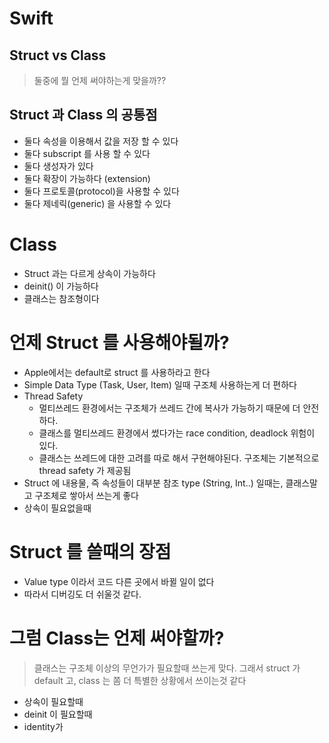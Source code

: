 # Swift

## Struct vs Class
  > 둘중에 뭘 언제 써야하는게 맞을까??

## Struct 과 Class 의 공통점
  - 둘다 속성을 이용해서 값을 저장 할 수 있다
  - 둘다 subscript 를 사용 할 수 있다
  - 둘다 생성자가 있다 
  - 둘다 확장이 가능하다 (extension)
  - 둘다 프로토콜(protocol)을 사용할 수 있다
  - 둘다 제네릭(generic) 을 사용할 수 있다
  
# Class
  - Struct 과는 다르게 상속이 가능하다
  - deinit() 이 가능하다
  - 클래스는 참조형이다
  
# 언제 Struct 를 사용해야될까?
  - Apple에서는 default로 struct 를 사용하라고 한다
  - Simple Data Type (Task, User, Item) 일때 구조체 사용하는게 더 편하다
  - Thread Safety
    - 멀티쓰레드 환경에서는 구조체가 쓰레드 간에 복사가 가능하기 때문에 더 안전하다.
    - 클래스를 멀티쓰레드 환경에서 썼다가는 race condition, deadlock 위험이 있다.
    - 클래스는 쓰레드에 대한 고려를 따로 해서 구현해야된다. 구조체는 기본적으로 thread safety 가 제공됨
  - Struct 에 내용물, 즉 속성들이 대부분 참조 type (String, Int..) 일때는, 클래스말고 구조체로 쌓아서 쓰는게 좋다
  - 상속이 필요없을때
# Struct 를 쓸때의 장점
  - Value type 이라서 코드 다른 곳에서 바뀔 일이 없다
  - 따라서 디버깅도 더 쉬울것 같다.
  
# 그럼 Class는 언제 써야할까?
  > 클래스는 구조체 이상의 무언가가 필요할때 쓰는게 맞다. 그래서 struct 가 default 고, class 는 쫌 더 특별한 상황에서 쓰이는것 같다
  - 상속이 필요할때
  - deinit 이 필요할때
  - identity가 
  
  
  
